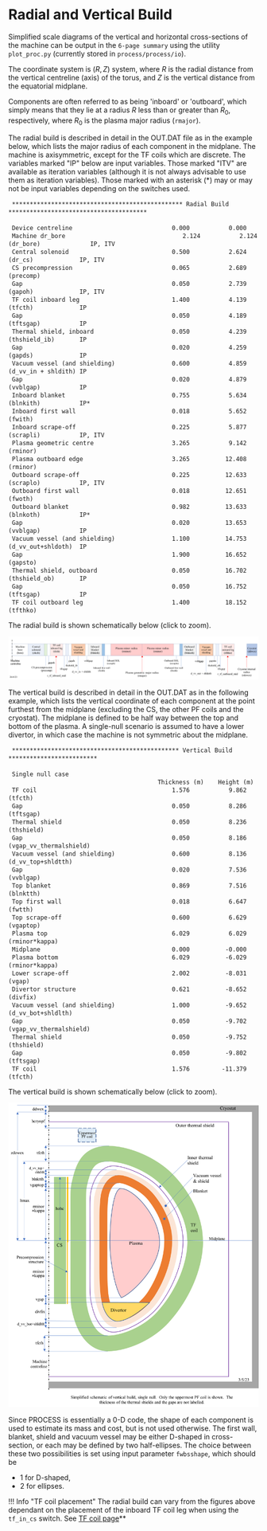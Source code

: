 # Radial and Vertical Build

Simplified scale diagrams of the vertical and horizontal cross-sections of the machine can be
output in the `6-page summary` using the utility `plot_proc.py` (currently stored in `process/process/io`).  

The coordinate system is $(R,Z)$ system, where $R$ is the radial distance from the vertical
centreline (axis) of the torus, and $Z$ is the vertical distance from the equatorial midplane.

Components are often referred to as being 'inboard' or 'outboard', which simply
means that they lie at a radius $R$ less than or greater than $R_0$,
respectively, where $R_0$ is the plasma major radius (`rmajor`).

The radial build is described in detail in the OUT.DAT file as in the example below, which lists
the major radius of each component in the midplane.  The machine is axisymmetric, except for the
TF coils which are discrete.  The variables marked "IP" below are input variables.  Those marked
"ITV" are available as iteration variables (although it is not always advisable to use them as
iteration variables).  Those marked with an asterisk (*) may or may not be input variables
depending on the switches used.  

```text
 ************************************************ Radial Build ***************************************
 
 Device centreline                            0.000           0.000                       
 Machine dr_bore                                 2.124           2.124   (dr_bore)              IP, ITV
 Central solenoid                             0.500           2.624   (dr_cs)             IP, ITV
 CS precompression                            0.065           2.689   (precomp)           
 Gap                                          0.050           2.739   (gapoh)             IP, ITV
 TF coil inboard leg                          1.400           4.139   (tfcth)             IP
 Gap                                          0.050           4.189   (tftsgap)           IP
 Thermal shield, inboard                      0.050           4.239   (thshield_ib)       IP
 Gap                                          0.020           4.259   (gapds)             IP
 Vacuum vessel (and shielding)                0.600           4.859   (d_vv_in + shldith) IP
 Gap                                          0.020           4.879   (vvblgap)           IP
 Inboard blanket                              0.755           5.634   (blnkith)           IP*
 Inboard first wall                           0.018           5.652   (fwith)             
 Inboard scrape-off                           0.225           5.877   (scrapli)           IP, ITV
 Plasma geometric centre                      3.265           9.142   (rminor)            
 Plasma outboard edge                         3.265          12.408   (rminor)            
 Outboard scrape-off                          0.225          12.633   (scraplo)           IP, ITV
 Outboard first wall                          0.018          12.651   (fwoth)             
 Outboard blanket                             0.982          13.633   (blnkoth)           IP*
 Gap                                          0.020          13.653   (vvblgap)           IP
 Vacuum vessel (and shielding)                1.100          14.753   (d_vv_out+shldoth)  IP
 Gap                                          1.900          16.652   (gapsto)            
 Thermal shield, outboard                     0.050          16.702   (thshield_ob)       IP
 Gap                                          0.050          16.752   (tftsgap)           IP
 TF coil outboard leg                         1.400          18.152   (tfthko)          

```

The radial build is shown schematically below (click to zoom).

<img title="Radial build" src="../../images/radial-build.png" alt="Radial build">

The vertical build is described in detail in the OUT.DAT as in the following example, which lists
the vertical coordinate of each component at the point furthest from the midplane (excluding the
CS, the other PF coils and the cryostat).  The midplane is defined to be half way between the top
and bottom of the plasma.  A single-null scenario is assumed to have a lower divertor, in which
case the machine is not symmetric about the midplane.  

```text
 *********************************************** Vertical Build *************************
 
 Single null case
                                          Thickness (m)    Height (m)
 TF coil                                      1.576           9.862   (tfcth)             
 Gap                                          0.050           8.286   (tftsgap)           
 Thermal shield                               0.050           8.236   (thshield)          
 Gap                                          0.050           8.186   (vgap_vv_thermalshield)             
 Vacuum vessel (and shielding)                0.600           8.136   (d_vv_top+shldtth)  
 Gap                                          0.020           7.536   (vvblgap)           
 Top blanket                                  0.869           7.516   (blnktth)           
 Top first wall                               0.018           6.647   (fwtth)             
 Top scrape-off                               0.600           6.629   (vgaptop)           
 Plasma top                                   6.029           6.029   (rminor*kappa)      
 Midplane                                     0.000          -0.000                       
 Plasma bottom                                6.029          -6.029   (rminor*kappa)      
 Lower scrape-off                             2.002          -8.031   (vgap)              
 Divertor structure                           0.621          -8.652   (divfix)            
 Vacuum vessel (and shielding)                1.000          -9.652   (d_vv_bot+shldlth)  
 Gap                                          0.050          -9.702   (vgap_vv_thermalshield)             
 Thermal shield                               0.050          -9.752   (thshield)          
 Gap                                          0.050          -9.802   (tftsgap)           
 TF coil                                      1.576         -11.379   (tfcth)    

```

The vertical build is shown schematically below (click to zoom).  

<img title="Vertical build" src="../../images/vertical-build.png" alt="Vertical build">

Since PROCESS is essentially a 0-D code, the shape of each component is used to estimate its mass
and cost, but is not used otherwise.  The first wall, blanket, shield and vacuum vessel may be
either D-shaped in cross-section, or each may be defined by two half-ellipses. The choice between
these two possibilities is set using input parameter `fwbsshape`, which should be

- 1 for D-shaped,
- 2 for ellipses.

!!! Info "TF coil placement"
    The radial build can vary from the figures above dependant on the placement of the inboard TF
    coil leg when using the `tf_in_cs` switch. See [TF coil page](tf-coil.md)**
